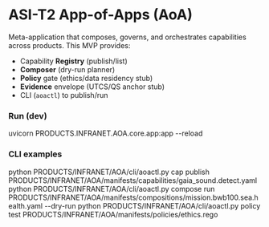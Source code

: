 # ASI-T2 App-of-Apps (AoA)

Meta-application that composes, governs, and orchestrates capabilities across products.
This MVP provides:
- Capability **Registry** (publish/list)
- **Composer** (dry-run planner)
- **Policy** gate (ethics/data residency stub)
- **Evidence** envelope (UTCS/QS anchor stub)
- CLI (`aoactl`) to publish/run

### Run (dev)
uvicorn PRODUCTS.INFRANET.AOA.core.app:app --reload

### CLI examples
python PRODUCTS/INFRANET/AOA/cli/aoactl.py cap publish PRODUCTS/INFRANET/AOA/manifests/capabilities/gaia_sound.detect.yaml
python PRODUCTS/INFRANET/AOA/cli/aoactl.py compose run PRODUCTS/INFRANET/AOA/manifests/compositions/mission.bwb100.sea.health.yaml --dry-run
python PRODUCTS/INFRANET/AOA/cli/aoactl.py policy test PRODUCTS/INFRANET/AOA/manifests/policies/ethics.rego